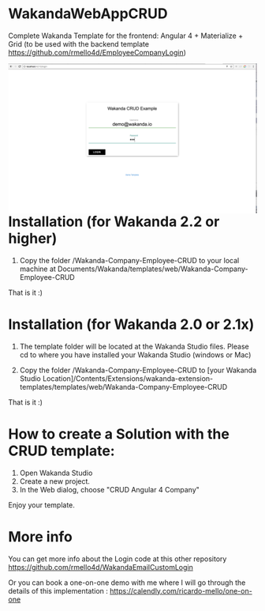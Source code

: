 # WakandaWebAppCRUD
Complete Wakanda Template for the frontend: Angular 4 + Materialize + Grid (to be used with the backend template https://github.com/rmello4d/EmployeeCompanyLogin)

<a href="url"><img src="https://github.com/rmello4d/WakandaWebAppCRUD/blob/master/login.png" align="left"></a>



# Installation (for Wakanda 2.2 or higher)

1. Copy the folder /Wakanda-Company-Employee-CRUD to your local machine at Documents/Wakanda/templates/web/Wakanda-Company-Employee-CRUD

That is it :) 



# Installation (for Wakanda 2.0 or 2.1x)

1. The template folder will be located at the Wakanda Studio files. Please cd to where you have installed your Wakanda Studio (windows or Mac)

2. Copy the folder /Wakanda-Company-Employee-CRUD to 
[your Wakanda Studio Location]/Contents/Extensions/wakanda-extension-templates/templates/web/Wakanda-Company-Employee-CRUD

That is it :) 



# How to create a Solution with the CRUD template:

1. Open Wakanda Studio
2. Create a new project. 
3. In the Web dialog, choose "CRUD Angular 4 Company" 
 
Enjoy your template. 


# More info
You can get more info about the Login code at this other repository https://github.com/rmello4d/WakandaEmailCustomLogin

Or you can book a one-on-one demo with me where I will go through the details of this implementation : https://calendly.com/ricardo-mello/one-on-one

